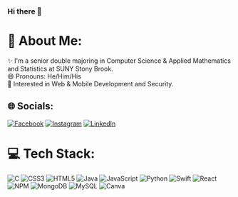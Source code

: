 ### Hi there 👋

# 💫 About Me:
✨ I'm a senior double majoring in Computer Science & Applied Mathematics and Statistics at SUNY Stony Brook.<br>
😄 Pronouns: He/Him/His<br>
🔭 Interested in Web & Mobile Development and Security.

## 🌐 Socials:
[![Facebook](https://img.shields.io/badge/Facebook-%231877F2.svg?logo=Facebook&logoColor=white)](https://facebook.com/tmmylin) [![Instagram](https://img.shields.io/badge/Instagram-%23E4405F.svg?logo=Instagram&logoColor=white)](https://instagram.com/tmmylin) [![LinkedIn](https://img.shields.io/badge/LinkedIn-%230077B5.svg?logo=linkedin&logoColor=white)](https://linkedin.com/in/lin-tommy) 

# 💻 Tech Stack:
![C](https://img.shields.io/badge/c-%2300599C.svg?style=flat&logo=c&logoColor=white) ![CSS3](https://img.shields.io/badge/css3-%231572B6.svg?style=flat&logo=css3&logoColor=white) ![HTML5](https://img.shields.io/badge/html5-%23E34F26.svg?style=flat&logo=html5&logoColor=white) ![Java](https://img.shields.io/badge/Java-ED8B00?style=flat&logo=openjdk&logoColor=white) ![JavaScript](https://img.shields.io/badge/javascript-%23323330.svg?style=flat&logo=javascript&logoColor=%23F7DF1E) ![Python](https://img.shields.io/badge/python-3670A0?style=flat&logo=python&logoColor=ffdd54) ![Swift](https://img.shields.io/badge/swift-F54A2A?style=flat&logo=swift&logoColor=white) ![React](https://img.shields.io/badge/react-%2320232a.svg?style=flat&logo=react&logoColor=%2361DAFB) ![NPM](https://img.shields.io/badge/NPM-%23000000.svg?style=flat&logo=npm&logoColor=white) ![MongoDB](https://img.shields.io/badge/MongoDB-%234ea94b.svg?style=flat&logo=mongodb&logoColor=white) ![MySQL](https://img.shields.io/badge/mysql-%2300f.svg?style=flat&logo=mysql&logoColor=white) ![Canva](https://img.shields.io/badge/Canva-%2300C4CC.svg?style=flat&logo=Canva&logoColor=white)
<!-- # 📊 GitHub Stats:
![](https://github-readme-stats.vercel.app/api?username=tommy-lin-CS&theme=dark&hide_border=true&include_all_commits=true&count_private=false)<br/>
![](https://github-readme-streak-stats.herokuapp.com/?user=tommy-lin-CS&theme=dark&hide_border=true)<br/>
![](https://github-readme-stats.vercel.app/api/top-langs/?username=tommy-lin-CS&theme=dark&hide_border=true&include_all_commits=true&count_private=false&layout=compact) -->

<!-- Proudly created with GPRM ( https://gprm.itsvg.in ) -->
